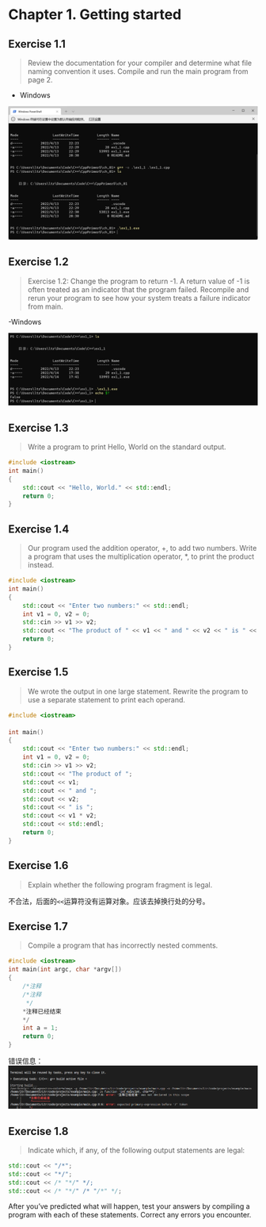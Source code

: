 # Chapter 1. Getting started

## Exercise 1.1

> Review the documentation for your compiler and determine what file naming convention it uses. Compile and run the main program from page 2.
> 
- Windows

![windows](https://github.com/haodayizhia/CppPrimer5/blob/0f23e193d707cc0a79cdf8363de7c24e87e33115/ch_01/1_1.png)

## Exercise 1.2

> Exercise 1.2: Change the program to return -1. A return value of -1 is often treated as an indicator that the program failed. Recompile and rerun your program to see how your system treats a failure indicator from main.

-Windows

![Windows](https://github.com/haodayizhia/CppPrimer5/blob/0f23e193d707cc0a79cdf8363de7c24e87e33115/ch_01/1_2.png)

## Exercise 1.3

> Write a program to print Hello, World on the standard output.

```cpp
#include <iostream>
int main()
{
	std::cout << "Hello, World." << std::endl;
	return 0;
}
```

## Exercise 1.4

> Our program used the addition operator, +, to add two numbers. Write a program that uses the multiplication operator, *, to print the product instead.

```cpp
#include <iostream>
int main()
{
	std::cout << "Enter two numbers:" << std::endl;
	int v1 = 0, v2 = 0;
	std::cin >> v1 >> v2;
	std::cout << "The product of " << v1 << " and " << v2 << " is " << v1 * v2 << std::endl;
	return 0;
}
```

## Exercise 1.5

> We wrote the output in one large statement. Rewrite the program to use a separate statement to print each operand.

```cpp
#include <iostream>

int main()
{
    std::cout << "Enter two numbers:" << std::endl;
    int v1 = 0, v2 = 0;
    std::cin >> v1 >> v2;
    std::cout << "The product of ";
    std::cout << v1;
    std::cout << " and ";
    std::cout << v2;
    std::cout << " is ";
    std::cout << v1 * v2;
    std::cout << std::endl;
    return 0;
}
```

## Exercise 1.6

> Explain whether the following program fragment is legal.

不合法，后面的```<<```运算符没有运算对象。应该去掉换行处的分号。

## Exercise 1.7

> Compile a program that has incorrectly nested comments.

```cpp
#include <iostream>
int main(int argc, char *argv[])
{
    /*注释
    /*注释
     */
    *注释已经结束
    */
    int a = 1;
    return 0;
}
```
错误信息：
![ex1_7](https://github.com/haodayizhia/CppPrimer5/blob/eef6f8b281bc7f7374a90d34f9960be3d8f48b2f/ch_01/ex1_7.png)

## Exercise 1.8

> Indicate which, if any, of the following output statements are legal:
```cpp
std::cout << "/*";
std::cout << "*/";
std::cout << /* "*/" */;
std::cout << /* "*/" /* "/*" */;
```
After you’ve predicted what will happen, test your answers by compiling a program with each of these statements. Correct any errors you encounter.

